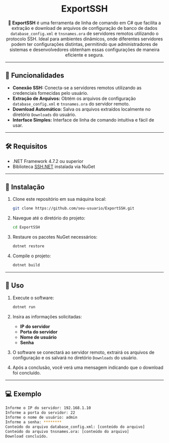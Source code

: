 <h1 align="center">ExportSSH</h1>

<p align="center">🚀 <strong>ExportSSH</strong> é uma ferramenta de linha de comando em C# que facilita a extração e download de arquivos de configuração de banco de dados <code>database_config.xml</code> e <code>tnsnames.ora</code> de servidores remotos utilizando o protocolo SSH. Ideal para ambientes dinâmicos, onde diferentes servidores podem ter configurações distintas, permitindo que administradores de sistemas e desenvolvedores obtenham essas configurações de maneira eficiente e segura.</p>

---

## 🔧 Funcionalidades

- **Conexão SSH:** Conecta-se a servidores remotos utilizando as credenciais fornecidas pelo usuário.
- **Extração de Arquivos:** Obtém os arquivos de configuração `database_config.xml` e `tnsnames.ora` do servidor remoto.
- **Download Automático:** Salva os arquivos extraídos localmente no diretório `Downloads` do usuário.
- **Interface Simples:** Interface de linha de comando intuitiva e fácil de usar.

---

## 🛠️ Requisitos

- .NET Framework 4.7.2 ou superior
- Biblioteca [SSH.NET](https://github.com/sshnet/SSH.NET) instalada via NuGet

---

## 🚀 Instalação

1. Clone este repositório em sua máquina local:
    ```bash
    git clone https://github.com/seu-usuario/ExportSSH.git
    ```

2. Navegue até o diretório do projeto:
    ```bash
    cd ExportSSH
    ```

3. Restaure os pacotes NuGet necessários:
    ```bash
    dotnet restore
    ```

4. Compile o projeto:
    ```bash
    dotnet build
    ```

---

## 🚦 Uso

1. Execute o software:
    ```bash
    dotnet run
    ```

2. Insira as informações solicitadas:
    - **IP do servidor**
    - **Porta do servidor**
    - **Nome de usuário**
    - **Senha**

3. O software se conectará ao servidor remoto, extrairá os arquivos de configuração e os salvará no diretório `Downloads` do usuário.

4. Após a conclusão, você verá uma mensagem indicando que o download foi concluído.

---

## 💻 Exemplo

```bash
Informe o IP do servidor: 192.168.1.10
Informe a porta do servidor: 22
Informe o nome de usuário: admin
Informe a senha: ********
Conteúdo do arquivo database_config.xml: [conteúdo do arquivo]
Conteúdo do arquivo tnsnames.ora: [conteúdo do arquivo]
Download concluído.

